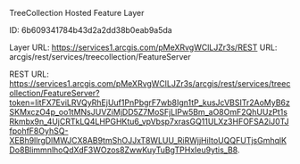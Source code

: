 TreeCollection Hosted Feature Layer

ID: 6b609341784b43d2a2dd38b0eab9a5da

Layer URL:
https://services1.arcgis.com/pMeXRvgWClLJZr3s/REST URL: arcgis/rest/services/treecollection/FeatureServer

REST URL:
https://services1.arcgis.com/pMeXRvgWClLJZr3s/arcgis/rest/services/treecollection/FeatureServer?token=IitFX7EviLRVQyRhEjUuf1PnPbgrF7wb8Ign1tP_kusJcVBSITr2AoMyB6zSKMxczO4p_oo1tMNsJUVZiMjDD5Z7MoSFjLlPw5Bm_aO8OmF2QhUUzPt1sRkmbx9n_4UjCRTkLQ4LHPGHKtu6_vpVbsp7xrasGQ11ULXz3HFOFSA2iJ0TJfpohfF8OyhSQ-XEBh9llrgDlMWJCX8AB9tmShOJJxT8WLUU_RiRWjjHiItoUQQFUTjsGmhqlKDo8BlimmnlhoQdXdF3WOzos8ZwwKuyTuBgTPHxIeu9ytis_B8.